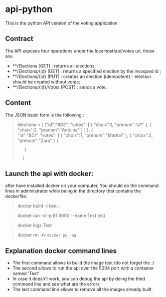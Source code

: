 # api-python
This is the python API version of the voting application

## Contract
The API exposes four operations under the localhost/api/votes url, those are:

- **/Elections (GET) : returns all elections;
- **/Elections/{id} (GET) : returns a specified election by the invoqued id ;
- **/Elections/{id} (PUT) : creates an election (idempotent) - election should be created without votes;
- **/Elections/{id}/Votes (POST) : sends a vote.

## Content
The JSON basic form is the following :
> elections = [
>     {"id":"BDE",
>             "votes":
>            [
>                {
>                    "choix":1,
>                    "prenom":"JP"
>                },
>                {
>                    "choix":2,
>                    "prenom":"Antoine"
>                }
>            ]
>         },
>         {   
>         "id":"BDI",
>             "votes":
>            [
>                {
>                    "choix":7,
>                    "prenom":"Martial"
>                },
>                {
>                    "choix":2,
>                    "prenom":"Zara"
>                }
>            ]     
>
>        }
>      
>		]
## Launch the api with docker:
after have installed docker on your computer,
You should do the command lines in administrator while being in the directory that contains the dockerfile:
> docker build -t test .

> docker run -d -p 81:5000 --name Test test

> docker logs Test

> docker rm -fv `docker ps -aq`

## Explanation docker command lines
- The first command allows to build the image test (do not forget the .)
- The second allows to run the api over the 5004 port with a container named 'Test'
- In case it doesn't work, you can debug the api by doing the third command line and see what are the errors
- The last command line allows to remove all the images already built.